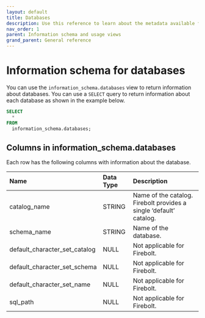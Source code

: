 ```yaml
---
layout: default
title: Databases
description: Use this reference to learn about the metadata available for Firebolt databases using the information schema.
nav_order: 1
parent: Information schema and usage views
grand_parent: General reference
---
```


# Information schema for databases

You can use the `information_schema.databases` view to return information about databases. You can use a `SELECT` query to return information about each database as shown in the example below.

```sql
SELECT
  *
FROM
  information_schema.databases;
```

## Columns in information_schema.databases

Each row has the following columns with information about the database.

| Name                          | Data Type | Description |
| :-----------------------------| :-------- | :---------- |
| catalog_name                  | STRING    | Name of the catalog. Firebolt provides a single ‘default’ catalog. |
| schema_name                   | STRING    | Name of the database. |
| default_character_set_catalog | NULL      | Not applicable for Firebolt. |
| default_character_set_schema  | NULL      | Not applicable for Firebolt. |
| default_character_set_name    | NULL      | Not applicable for Firebolt. |
| sql_path                      | NULL      | Not applicable for Firebolt. |
